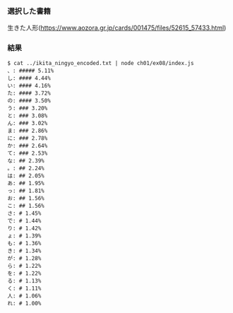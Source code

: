 ### 選択した書籍

生きた人形(https://www.aozora.gr.jp/cards/001475/files/52615_57433.html)


### 結果

```
$ cat ../ikita_ningyo_encoded.txt | node ch01/ex08/index.js
、: ##### 5.11%
し: #### 4.44%
い: #### 4.16%
た: #### 3.72%
の: #### 3.50%
う: ### 3.20%
と: ### 3.08%
ん: ### 3.02%
ま: ### 2.86%
に: ### 2.78%
か: ### 2.64%
て: ### 2.53%
な: ## 2.39%
。: ## 2.24%
は: ## 2.05%
あ: ## 1.95%
っ: ## 1.81%
お: ## 1.56%
こ: ## 1.56%
さ: # 1.45%
で: # 1.44%
り: # 1.42%
ょ: # 1.39%
も: # 1.36%
き: # 1.34%
が: # 1.28%
ら: # 1.22%
を: # 1.22%
る: # 1.13%
く: # 1.11%
人: # 1.06%
れ: # 1.00%
```